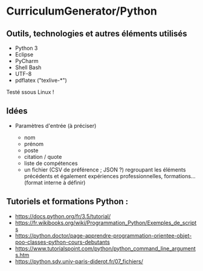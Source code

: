 # CurriculumGenerator/Python

## Outils, technologies et autres éléments utilisés

* Python 3
* Eclipse
* PyCharm
* Shell Bash
* UTF-8
* pdflatex ("texlive-*")

Testé ssous Linux !

## Idées

* Paramètres d'entrée (à préciser)

	- nom
	- prénom
	- poste 
	- citation / quote
	- liste de compétences
	- un fichier (CSV de préférence ; JSON ?) regroupant les éléments précédents et également expériences professionnelles, formations... (format interne à définir)

## Tutoriels et formations Python : 
* https://docs.python.org/fr/3.5/tutorial/
* https://fr.wikibooks.org/wiki/Programmation_Python/Exemples_de_scripts
* https://python.doctor/page-apprendre-programmation-orientee-objet-poo-classes-python-cours-debutants
* https://www.tutorialspoint.com/python/python_command_line_arguments.htm
* https://python.sdv.univ-paris-diderot.fr/07_fichiers/

